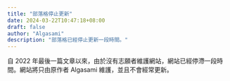 ```yaml
---
title: "部落格停止更新"
date: 2024-03-22T10:47:18+08:00
draft: false
author: "Algasami"
description: "部落格已經停止更新一段時間。"
---
```


自 2022 年最後一篇文章以來，由於沒有志願者維護網站，網站已經停滯一段時間。網站將只由原作者 Algasami 維護，並且不會經常更新。
